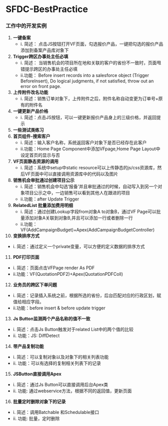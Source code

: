 # SFDC-BestPractice
### 工作中的开发实例
1. **一键备案**
   + i. 简述： 点击JS按钮打开VF页面，勾选报价产品，一键把勾选的报价产品添加到备案产品库对象下
2. **Trigger跨区办事处主任必填**
   + i. 简述： 当销售机会的项目所在地和关联的客户的省份不一致时，页面甩错提示跨区的办事处主任必填
   + ii.功能： Before insert records into a salesforce object (Trigger BeforeInsert),
            Do logical judgments, if not satisfied, throw out an error on front page. 
3. **上传附件改名功能**
   + i. 简述：销售订单对象下，上传附件之后，附件名称自动变更为订单号+原有的附件名
4. **一键更新产品价格**
   + i. 简述：点击JS按钮，可以一键更新报价产品身上的三级价格，并返回提示
5. **一些测试类练习**
6. **首页组件-搜索客户**
   + i. 简述：输入客户名称，系统返回客户对象下是否已经存在此客户
   + ii.功能：Home Page Component中添加VFpage,Home Page Layout中设定首页的显示与否
7. **VF页面静态资源的调用**
   + i. 简述：系统中setup中static resource可以上传静态的js/css资源库，然后VF页面中可以直接调用资源库中的代码以及图片 
8. **销售机会审批通过创建项目公示**
   + i. 简述：销售机会中勾选‘报备’并且审批通过的时候，自动写入到另一个对象项目公示之中，一边销售可以看到其他人在跟进的项目
   + ii.功能：after Update Trigger
9. **RelatedList 批量添加费用明细**
   + i. 简述：通过创建Lookup字段from对象A to对象B，通过VF Page可以批量添加对象A关联到对象B,并且可以添加一行或者删除一行
   + ii.功能：VF(AddCampaignBudget)+Apex(AddCampaignBudgetController)
10. **变换排序方式** 
   + i. 简述：通过定义一个private变量，可以方便的定义数据的排序方式
11. **PDF打印页面**
   + i. 简述：页面点击VFPage render As PDF 
   + ii.功能：VF(QuotationPDF2)+Apex(QuotationPDFColl)
12. **业务员的跨区下单问题**
   + i. 简述：记录插入系统之前，根据所选的省份，后台匹配对应的行政区划，赋值给相应字段。
   + ii.功能：before insert & before update trigger
13. **Js Button监测两个产品名称的值不一致**
   + i. 简述：点击Js Button触发对于related List中的两个值的比较
   + ii. 功能：JS: DiffDetect
14. **带产品复制功能**
   + i. 简述：可以复制对象以及对象下的相关列表功能
   + ii. 功能：可以有选择的复制相关列表下的记录
15. **JSButton直接调用Apex** 
  + i. 简述：通过Js Button可以直接调用后台Apex类
  + ii. 功能: 通过webservice方法，根据不同的返回值，更新页面
16. **批量定时删除对象下的记录**
  + i. 简述：调用Batchable 和Schedulable接口
  + ii. 功能:  批量，定时删除
  
  
